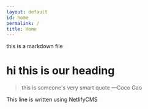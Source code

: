 ```yaml
---
layout: default
id: home
permalink: /
title: Home
---
```

this is a markdown file

# hi this is our heading

> this is someone's very smart quote
> —Coco Gao

This line is written using NetlifyCMS